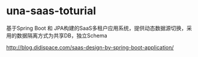# una-saas-toturial
基于Spring Boot 和 JPA构建的SaaS多租户应用系统，提供动态数据源切换，采用的数据隔离方式为共享DB，独立Schema

http://blog.didispace.com/saas-design-by-spring-boot-application/
